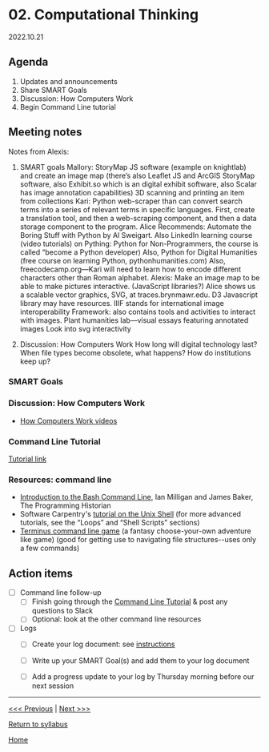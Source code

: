 # 02. Computational Thinking

2022.10.21

## Agenda
1. Updates and announcements
2. Share SMART Goals
3. Discussion: How Computers Work
4. Begin Command Line tutorial

## Meeting notes
Notes from Alexis:
1. SMART goals
    Mallory:
StoryMap JS software (example on knightlab) and create an image map (there’s also Leaflet JS and ArcGIS StoryMap software, also Exhibit.so which is an digital exhibit software, also Scalar has image annotation capabilities)
3D scanning and printing an item from collections
    Kari:
Python web-scraper than can convert search terms into a series of relevant terms in specific languages. First, create a translation tool, and then a web-scraping component, and then a data storage component to the program. Alice Recommends: Automate the Boring Stuff with Python by Al Sweigart. Also LinkedIn learning course (video tutorials) on Pything: Python for Non-Programmers, the course is called “become a Python developer) Also, Python for Digital Humanities (free course on learning Python, pythonhumanities.com) Also, freecodecamp.org—Kari will need to learn how to encode different characters other than Roman alphabet.
    Alexis:
Make an image map to be able to make pictures interactive. (JavaScript libraries?) Alice shows us a scalable vector graphics, SVG, at traces.brynmawr.edu. D3 Javascript library may have resources. 
IIIF stands for international image interoperability Framework: also contains tools and activities to interact with images.
Plant humanities lab—visual essays featuring annotated images
Look into svg interactivity

2. Discussion: How Computers Work
How long will digital technology last? When file types become obsolete, what happens? How do institutions keep up?


### SMART Goals


### Discussion: How Computers Work

- [How Computers Work videos](https://www.youtube.com/watch?v=OAx_6-wdslM&list=PLzdnOPI1iJNcsRwJhvksEo1tJqjIqWbN-)
  
### Command Line Tutorial

[Tutorial link](https://github.com/tri-cods/command-line)


### Resources: command line

- [Introduction to the Bash Command Line](https://programminghistorian.org/en/lessons/intro-to-bash), Ian Milligan and James Baker, The Programming Historian
- Software Carpentry's [tutorial on the Unix Shell](http://swcarpentry.github.io/shell-novice/) (for more advanced tutorials, see the “Loops” and “Shell Scripts” sections)
- [Terminus command line game](http://web.mit.edu/mprat/Public/web/Terminus/Web/main.html) (a fantasy choose-your-own adventure like game) (good for getting use to navigating file structures--uses only a few commands)


## Action items

- [ ] Command line follow-up
  - [ ] Finish going through the [Command Line Tutorial](https://github.com/tri-cods/command-line) & post any questions to Slack
  - [ ] Optional: look at the other command line resources
- [ ] Logs
  - [ ] Create your log document: see [instructions](../logs/sample.md)
  - [ ] Write up your SMART Goal(s) and add them to your log document
  - [ ] Add a progress update to your log by Thursday morning before our next session




---

[<<< Previous](01-intro.md) | [Next >>>](03-git.md)

[Return to syllabus](../syllabus.md)

[Home](../README.md)
